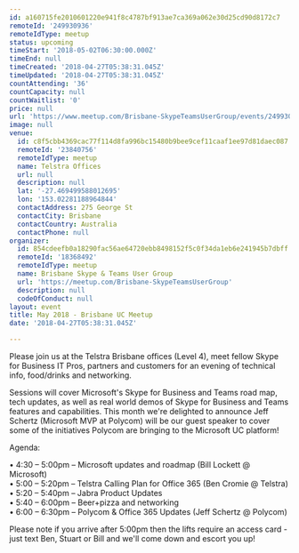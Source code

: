 ```yaml
---
id: a160715fe2010601220e941f8c4787bf913ae7ca369a062e30d25cd90d8172c7
remoteId: '249930936'
remoteIdType: meetup
status: upcoming
timeStart: '2018-05-02T06:30:00.000Z'
timeEnd: null
timeCreated: '2018-04-27T05:38:31.045Z'
timeUpdated: '2018-04-27T05:38:31.045Z'
countAttending: '36'
countCapacity: null
countWaitlist: '0'
price: null
url: 'https://www.meetup.com/Brisbane-SkypeTeamsUserGroup/events/249930936/'
image: null
venue:
  id: c8f5cbb4369cac77f114d8fa996bc15480b9bee9cef11caaf1ee97d81daec087
  remoteId: '23840756'
  remoteIdType: meetup
  name: Telstra Offices
  url: null
  description: null
  lat: '-27.469499588012695'
  lon: '153.02281188964844'
  contactAddress: 275 George St
  contactCity: Brisbane
  contactCountry: Australia
  contactPhone: null
organizer:
  id: 854cdeefb0a18290fac56ae64720ebb8498152f5c0f34da1eb6e241945b7dbff
  remoteId: '18368492'
  remoteIdType: meetup
  name: Brisbane Skype & Teams User Group
  url: 'https://meetup.com/Brisbane-SkypeTeamsUserGroup'
  description: null
  codeOfConduct: null
layout: event
title: May 2018 - Brisbane UC Meetup
date: '2018-04-27T05:38:31.045Z'

---
```

<p>Please join us at the Telstra Brisbane offices (Level 4), meet fellow Skype for Business IT Pros, partners and customers for an evening of technical info, food/drinks and networking.</p> <p>Sessions will cover Microsoft's Skype for Business and Teams road map, tech updates, as well as real world demos of Skype for Business and Teams features and capabilities. This month we're delighted to announce Jeff Schertz (Microsoft MVP at Polycom) will be our guest speaker to cover some of the initiatives Polycom are bringing to the Microsoft UC platform!</p> <p>Agenda:</p> <p>• 4:30 – 5:00pm – Microsoft updates and roadmap (Bill Lockett @ Microsoft)<br/>• 5:00 – 5:20pm – Telstra Calling Plan for Office 365 (Ben Cromie @ Telstra)<br/>• 5:20 – 5:40pm – Jabra Product Updates<br/>• 5:40 – 6:00pm – Beer+pizza and networking<br/>• 6:00 – 6:30pm – Polycom &amp; Office 365 Updates (Jeff Schertz @ Polycom)</p> <p>Please note if you arrive after 5:00pm then the lifts require an access card - just text Ben, Stuart or Bill and we'll come down and escort you up!</p>
